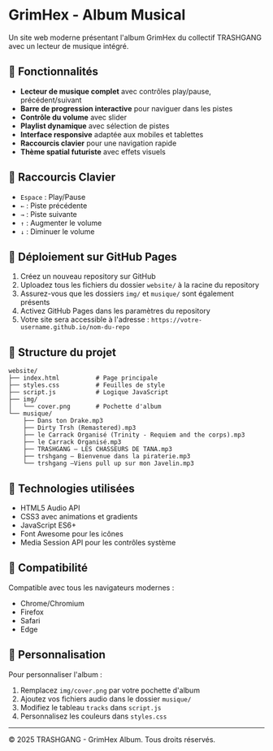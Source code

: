 # GrimHex - Album Musical

Un site web moderne présentant l'album GrimHex du collectif TRASHGANG avec un lecteur de musique intégré.

## 🎵 Fonctionnalités

- **Lecteur de musique complet** avec contrôles play/pause, précédent/suivant
- **Barre de progression interactive** pour naviguer dans les pistes
- **Contrôle du volume** avec slider
- **Playlist dynamique** avec sélection de pistes
- **Interface responsive** adaptée aux mobiles et tablettes
- **Raccourcis clavier** pour une navigation rapide
- **Thème spatial futuriste** avec effets visuels

## 🎹 Raccourcis Clavier

- `Espace` : Play/Pause
- `←` : Piste précédente
- `→` : Piste suivante  
- `↑` : Augmenter le volume
- `↓` : Diminuer le volume

## 🚀 Déploiement sur GitHub Pages

1. Créez un nouveau repository sur GitHub
2. Uploadez tous les fichiers du dossier `website/` à la racine du repository
3. Assurez-vous que les dossiers `img/` et `musique/` sont également présents
4. Activez GitHub Pages dans les paramètres du repository
5. Votre site sera accessible à l'adresse : `https://votre-username.github.io/nom-du-repo`

## 📁 Structure du projet

```
website/
├── index.html          # Page principale
├── styles.css          # Feuilles de style
├── script.js           # Logique JavaScript
├── img/
│   └── cover.png       # Pochette d'album
└── musique/
    ├── Dans ton Drake.mp3
    ├── Dirty Trsh (Remastered).mp3
    ├── le Carrack Organisé (Trinity - Requiem and the corps).mp3
    ├── le Carrack Organisé.mp3
    ├── TRASHGANG – LES CHASSEURS DE TANA.mp3
    ├── trshgang – Bienvenue dans la piraterie.mp3
    └── trshgang –Viens pull up sur mon Javelin.mp3
```

## 🎨 Technologies utilisées

- HTML5 Audio API
- CSS3 avec animations et gradients
- JavaScript ES6+
- Font Awesome pour les icônes
- Media Session API pour les contrôles système

## 📱 Compatibilité

Compatible avec tous les navigateurs modernes :
- Chrome/Chromium
- Firefox
- Safari
- Edge

## 🔧 Personnalisation

Pour personnaliser l'album :

1. Remplacez `img/cover.png` par votre pochette d'album
2. Ajoutez vos fichiers audio dans le dossier `musique/`
3. Modifiez le tableau `tracks` dans `script.js`
4. Personnalisez les couleurs dans `styles.css`

---

© 2025 TRASHGANG - GrimHex Album. Tous droits réservés.
